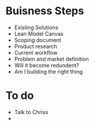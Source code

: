# Buisness Steps
- Existing Solutions
- Lean Model Canvas
- Scoping document
- Product research
- Current workflow
- Problem and market definition
- Will it become redundent?
- Am I building the right thing

# To do
- Talk to Chriss
- 
